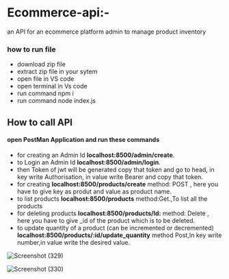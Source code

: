 # Ecommerce-api:-

an API for an ecommerce platform admin to manage product inventory

### how to run file

* download zip file
* extract zip file in your sytem
* open file in VS code
* open terminal in Vs code
* run command npm i
* run command node index.js


## How to call API

#### open PostMan Application and run these commands

* for creating an Admin Id  __localhost:8500/admin/create__.
* to Login an Admin Id __localhost:8500/admin/login__.
* then Token of jwt will be generated copy that token and go to head, in key write Authorisation, in value write Bearer and copy that token.
* for creating   __localhost:8500/products/create__  method: POST , here you have to give key as produt and value as product name.
* to list products  __localhost:8500/products__ method:Get.,To list all the products
* for deleting products   __localhost:8500/products/Id:__ method: Delete , here you have to give _id of the product which is to be deleted.
* to update quantity of a product (can be incremented or decremented)  __localhost:8500/products/:id/update_quantity__ method Post,In key write number,in value write the desired value.

![Screenshot (329)](https://user-images.githubusercontent.com/51282682/235378155-b5bc2272-fd4c-4d1d-96c5-77283be7da91.png)

![Screenshot (330)](https://user-images.githubusercontent.com/51282682/235378169-10df2d91-5626-4ec7-844a-3fb718da12e0.png)

